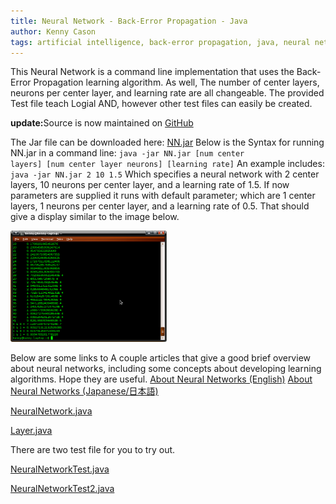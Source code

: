 ```yaml
---
title: Neural Network - Back-Error Propagation - Java
author: Kenny Cason
tags: artificial intelligence, back-error propagation, java, neural network, programming, ニューラルネット, 人工知能, 誤差逆伝播法
---
```


This Neural Network is a command line implementation that uses the Back-Error Propagation learning algorithm. As well, The number of center layers, neurons per center layer, and learning rate are all changeable. The provided Test file teach Logial AND, however other test files can easily be created.

<b>update:</b>Source is now maintained on <a href="https://github.com/kennycason/neuralnetwork/" title="GitHub" target="_blank">GitHub</a>

The Jar file can be downloaded here: <a href="/code/java/nn01/NN.jar">NN.jar</a>
Below is the Syntax for running NN.jar in a command line:
<code>java -jar NN.jar [num center layers] [num center layer neurons] [learning rate]</code>
An example includes:
<code>java -jar NN.jar 2 10 1.5</code>
Which specifies a neural network with 2 center layers, 10 neurons per center layer, and a learning rate of 1.5. If now parameters are supplied it runs with default parameter; which are 1 center layers, 1 neurons per center layer, and a learning rate of 0.5.
That should give a display similar to the image below.<br/>

<a href="/code/java/nn01/NN01.png" target="_blank" ><img src="/code/java/nn01/NN01.png" width="250" alt="neural network back error propagation java"/></a><br/>

Below are some links to A couple articles that give a good brief overview about neural networks, including some concepts about developing learning algorithms. Hope they are useful.
<a href="/posts/2008-12-24-neural-networks-simple-models.html" target="_blank" >About Neural Networks (English)</a>
<a href="/posts/2008-12-24-neural-network-jp.html" target="_blank" >About Neural Networks (Japanese/日本語)</a>

<p><a href="/code/java/nn01/NeuralNetwork.java" class="code">NeuralNetwork.java</a></p>
<p><a href="/code/java/nn01/Layer.java" class="code">Layer.java</a></p>
There are two test file for you to try out.
<p><a href="/code/java/nn01/NeuralNetworkTest.java" class="code">NeuralNetworkTest.java</a></p>
<p><a href="/code/java/nn01/NeuralNetworkTest2.java" class="code">NeuralNetworkTest2.java</a></p>